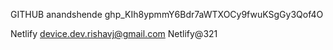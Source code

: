 GITHUB
anandshende
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




Netlify
device.dev.rishavj@gmail.com
Netlify@321